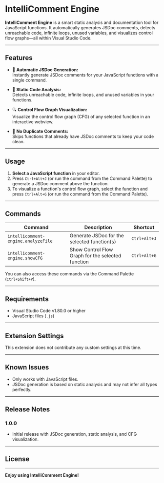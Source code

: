 # IntelliComment Engine

**IntelliComment Engine** is a smart static analysis and documentation tool for JavaScript functions. It automatically generates JSDoc comments, detects unreachable code, infinite loops, unused variables, and visualizes control flow graphs—all within Visual Studio Code.

---

## Features

- 📝 **Automatic JSDoc Generation:**  
  Instantly generate JSDoc comments for your JavaScript functions with a single command.

- 🧠 **Static Code Analysis:**  
  Detects unreachable code, infinite loops, and unused variables in your functions.

- 🔍 **Control Flow Graph Visualization:**  
  Visualize the control flow graph (CFG) of any selected function in an interactive webview.

- 🚫 **No Duplicate Comments:**  
  Skips functions that already have JSDoc comments to keep your code clean.

---

## Usage

1. **Select a JavaScript function** in your editor.
2. Press `Ctrl+Alt+J` (or run the command from the Command Palette) to generate a JSDoc comment above the function.
3. To visualize a function's control flow graph, select the function and press `Ctrl+Alt+G` (or run the command from the Command Palette).

---

## Commands

| Command                                       | Description                                      | Shortcut         |
|-----------------------------------------------|--------------------------------------------------|------------------|
| `intellicomment-engine.analyzeFile`           | Generate JSDoc for the selected function(s)      | `Ctrl+Alt+J`     |
| `intellicomment-engine.showCFG`               | Show Control Flow Graph for the selected function| `Ctrl+Alt+G`     |

You can also access these commands via the Command Palette (`Ctrl+Shift+P`).

---

## Requirements

- Visual Studio Code v1.80.0 or higher
- JavaScript files (`.js`)

---

## Extension Settings

This extension does not contribute any custom settings at this time.

---

## Known Issues

- Only works with JavaScript files.
- JSDoc generation is based on static analysis and may not infer all types perfectly.

---

## Release Notes

### 1.0.0

- Initial release with JSDoc generation, static analysis, and CFG visualization.

---

## License


---

**Enjoy using IntelliComment Engine!**